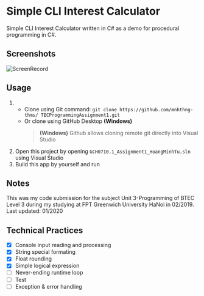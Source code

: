# Simple CLI Interest Calculator

Simple CLI Interest Calculator written in C# as a demo for procedural programming in C#.

## Screenshots

![ScreenRecord](https://raw.githubusercontent.com/mnhthng-thms/BTECProgrammingAssignment1/master/Screenshots.gif)

## Usage

1. - Clone using Git command: `git clone https://github.com/mnhthng-thms/ TECProgrammingAssignment1.git`
   - Or clone using GitHub Desktop **(Windows)**
     > **(Windows)** Github allows cloning remote git directly into Visual Studio
2. Open this project by opening `GCH0710.1_Assignment1_HoangMinhTu.sln` using Visual Studio
3. Build this app by yourself and run

## Notes

This was my code submission for the subject Unit 3-Programming of BTEC Level 3 during my studying at FPT Greenwich University HaNoi in 02/2019.
Last updated: 01/2020

## Technical Practices

- [x] Console input reading and processing
- [x] String special formating
- [x] Float rounding
- [x] Simple logical expression
- [ ] Never-ending runtime loop
- [ ] Test
- [ ] Exception & error handling
